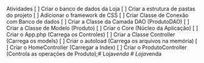 Atividades [ ] Criar o banco de dados da Loja [ ] Criar a estrutura de pastas do projeto [ ] Adicionar o framework de CSS [ ] Criar Classe de Conexão com Banco de dados [ ] Criar a Classe da Camada DAO (ProdutoDAO) [ ] Criar a Classe de Modelo (Produto) [ ] Criar o Core (Núcleo da Aplicação) [ ] Criar o App.php (Carrega os Controles) [ ] Criar a Classe Controller (Carrega os models) [ ] Criar o autoload (Carrega os arquivos na memória) [ ] Criar o HomeController (Carregar a Index) [ ] Criar o ProdutoController (Controla as operações de Produto);#   L o j a _ v e n d a  
 #   L o j a _ v e n d a  
 